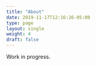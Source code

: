 ```yaml
---
title: "About"
date: 2019-11-17T12:16:26-05:00
type: page
layout: single
weight: 4
draft: false
---
```

Work in progress.
